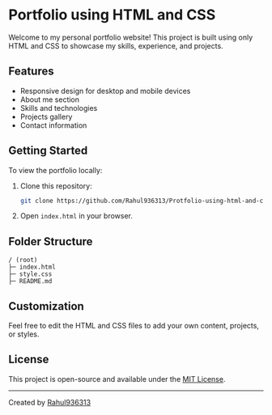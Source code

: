 # Portfolio using HTML and CSS

Welcome to my personal portfolio website! This project is built using only HTML and CSS to showcase my skills, experience, and projects.

## Features

- Responsive design for desktop and mobile devices
- About me section
- Skills and technologies
- Projects gallery
- Contact information

## Getting Started

To view the portfolio locally:
1. Clone this repository:
   ```bash
   git clone https://github.com/Rahul936313/Protfolio-using-html-and-css..git
   ```
2. Open `index.html` in your browser.

## Folder Structure

```
/ (root)
├─ index.html
├─ style.css
├─ README.md
```

## Customization

Feel free to edit the HTML and CSS files to add your own content, projects, or styles.

## License

This project is open-source and available under the [MIT License](LICENSE).

---

Created by [Rahul936313](https://github.com/Rahul936313)



